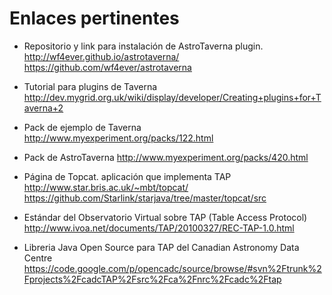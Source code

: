 Enlaces pertinentes
===================


* Repositorio y link para instalación de AstroTaverna plugin.
  http://wf4ever.github.io/astrotaverna/
  https://github.com/wf4ever/astrotaverna

* Tutorial para plugins de Taverna
  http://dev.mygrid.org.uk/wiki/display/developer/Creating+plugins+for+Taverna+2

* Pack de ejemplo de Taverna
    http://www.myexperiment.org/packs/122.html

* Pack de AstroTaverna
  http://www.myexperiment.org/packs/420.html

* Página de Topcat. aplicación que implementa TAP
  http://www.star.bris.ac.uk/~mbt/topcat/
  https://github.com/Starlink/starjava/tree/master/topcat/src

* Estándar del Observatorio Virtual sobre TAP (Table Access Protocol)
  http://www.ivoa.net/documents/TAP/20100327/REC-TAP-1.0.html

* Libreria Java Open Source para TAP del Canadian Astronomy Data Centre
  https://code.google.com/p/opencadc/source/browse/#svn%2Ftrunk%2Fprojects%2FcadcTAP%2Fsrc%2Fca%2Fnrc%2Fcadc%2Ftap
